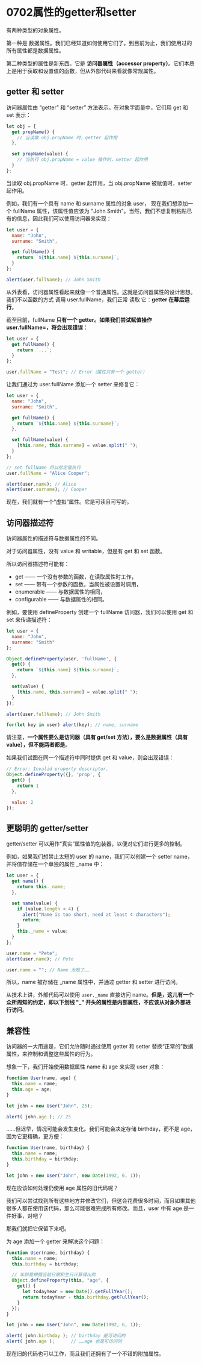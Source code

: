 # 0702属性的getter和setter

有两种类型的对象属性。

第一种是 数据属性。我们已经知道如何使用它们了。到目前为止，我们使用过的所有属性都是数据属性。

第二种类型的属性是新东西。它是 **访问器属性（accessor property）**。它们本质上是用于获取和设置值的函数，但从外部代码来看就像常规属性。

## getter 和 setter
访问器属性由 “getter” 和 “setter” 方法表示。在对象字面量中，它们用 get 和 set 表示：
```js
let obj = {
  get propName() {
    // 当读取 obj.propName 时，getter 起作用
  },

  set propName(value) {
    // 当执行 obj.propName = value 操作时，setter 起作用
  }
};
```

当读取 obj.propName 时，getter 起作用，当 obj.propName 被赋值时，setter 起作用。

例如，我们有一个具有 name 和 surname 属性的对象 user，
现在我们想添加一个 fullName 属性，该属性值应该为 "John Smith"。当然，我们不想复制粘贴已有的信息，因此我们可以使用访问器来实现：
```js
let user = {
  name: "John",
  surname: "Smith",

  get fullName() {
    return `${this.name} ${this.surname}`;
  }
};

alert(user.fullName); // John Smith
```

从外表看，访问器属性看起来就像一个普通属性。这就是访问器属性的设计思想。我们不以函数的方式 调用 user.fullName，我们正常 读取 它：**getter 在幕后运行**。

截至目前，fullName **只有一个 getter。如果我们尝试赋值操作 user.fullName=，将会出现错误**：
```js
let user = {
  get fullName() {
    return `...`;
  }
};

user.fullName = "Test"; // Error（属性只有一个 getter）
```

让我们通过为 user.fullName 添加一个 setter 来修复它：
```js
let user = {
  name: "John",
  surname: "Smith",

  get fullName() {
    return `${this.name} ${this.surname}`;
  },

  set fullName(value) {
    [this.name, this.surname] = value.split(" ");
  }
};

// set fullName 将以给定值执行
user.fullName = "Alice Cooper";

alert(user.name); // Alice
alert(user.surname); // Cooper
```

现在，我们就有一个“虚拟”属性。它是可读且可写的。

## 访问器描述符
访问器属性的描述符与数据属性的不同。

对于访问器属性，没有 value 和 writable，但是有 get 和 set 函数。

所以访问器描述符可能有：

* get —— 一个没有参数的函数，在读取属性时工作，
* set —— 带有一个参数的函数，当属性被设置时调用，
* enumerable —— 与数据属性的相同，
* configurable —— 与数据属性的相同。

例如，要使用 defineProperty 创建一个 fullName 访问器，我们可以使用 get 和 set 来传递描述符：
```js
let user = {
  name: "John",
  surname: "Smith"
};

Object.defineProperty(user, 'fullName', {
  get() {
    return `${this.name} ${this.surname}`;
  },

  set(value) {
    [this.name, this.surname] = value.split(" ");
  }
});

alert(user.fullName); // John Smith

for(let key in user) alert(key); // name, surname
```

请注意，**一个属性要么是访问器（具有 get/set 方法），要么是数据属性（具有 value），但不能两者都是**。

如果我们试图在同一个描述符中同时提供 get 和 value，则会出现错误：
```js
// Error: Invalid property descriptor.
Object.defineProperty({}, 'prop', {
  get() {
    return 1
  },

  value: 2
});
```

## 更聪明的 getter/setter
getter/setter 可以用作“真实”属性值的包装器，以便对它们进行更多的控制。

例如，如果我们想禁止太短的 user 的 name，我们可以创建一个 setter name，并将值存储在一个单独的属性 _name 中：
```js
let user = {
  get name() {
    return this._name;
  },

  set name(value) {
    if (value.length < 4) {
      alert("Name is too short, need at least 4 characters");
      return;
    }
    this._name = value;
  }
};

user.name = "Pete";
alert(user.name); // Pete

user.name = ""; // Name 太短了……
```

所以，name 被存储在 _name 属性中，并通过 getter 和 setter 进行访问。

从技术上讲，外部代码可以使用 `user._name` 直接访问 name。**但是，这儿有一个众所周知的约定，即以下划线 "_" 开头的属性是内部属性，不应该从对象外部进行访问**。

## 兼容性
访问器的一大用途是，它们允许随时通过使用 getter 和 setter 替换“正常的”数据属性，来控制和调整这些属性的行为。

想象一下，我们开始使用数据属性 name 和 age 来实现 user 对象：
```js
function User(name, age) {
  this.name = name;
  this.age = age;
}

let john = new User("John", 25);

alert( john.age ); // 25
```

……但迟早，情况可能会发生变化。我们可能会决定存储 birthday，而不是 age，因为它更精确，更方便：
```js
function User(name, birthday) {
  this.name = name;
  this.birthday = birthday;
}

let john = new User("John", new Date(1992, 6, 1));
```
现在应该如何处理仍使用 age 属性的旧代码呢？

我们可以尝试找到所有这些地方并修改它们，但这会花费很多时间，而且如果其他很多人都在使用该代码，那么可能很难完成所有修改。而且，user 中有 age 是一件好事，对吧？

那我们就把它保留下来吧。

为 age 添加一个 getter 来解决这个问题：
```js
function User(name, birthday) {
  this.name = name;
  this.birthday = birthday;

  // 年龄是根据当前日期和生日计算得出的
  Object.defineProperty(this, "age", {
    get() {
      let todayYear = new Date().getFullYear();
      return todayYear - this.birthday.getFullYear();
    }
  });
}

let john = new User("John", new Date(1992, 6, 1));

alert( john.birthday ); // birthday 是可访问的
alert( john.age );      // ……age 也是可访问的
```

现在旧的代码也可以工作，而且我们还拥有了一个不错的附加属性。